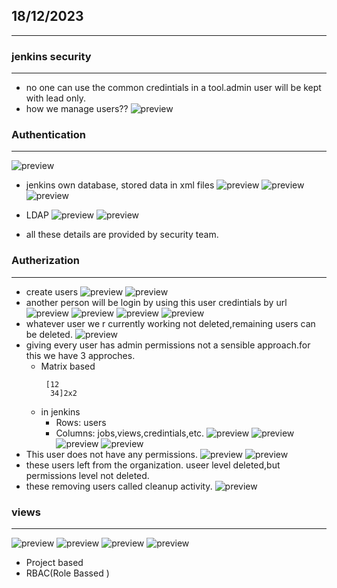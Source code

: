 ## 18/12/2023
--------------------
### jenkins security
--------------------------
* no one can use the common credintials in a tool.admin user will be kept with lead only.
* how we manage users??
![preview](./images/jenkins125.png)
### Authentication
------------------------
![preview](./images/jenkins126.png)
* jenkins own database, stored data in xml files
![preview](./images/jenkins127.png)
![preview](./images/jenkins128.png)
![preview](./images/jenkins129.png)

* LDAP
![preview](./images/jenkins130.png)
![preview](./images/jenkins131.png)
* all these details are provided by security team.
  
### Autherization
---------------------
* create users 
![preview](./images/jenkins132.png)
![preview](./images/jenkins133.png)
* another person will be login by using this user credintials by url
![preview](./images/jenkins136.png)
![preview](./images/jenkins134.png)
![preview](./images/jenkins135.png)
![preview](./images/jenkins137.png)
* whatever user we r currently working not deleted,remaining users can be deleted.
![preview](./images/jenkins138.png)
* giving every user has admin permissions not a sensible approach.for this we have 3 approches.
   * Matrix based
     ``````
      [12
       34]2x2
     ``````
    * in jenkins
       * Rows: users
       * Columns: jobs,views,credintials,etc.
![preview](./images/jenkins139.png)
![preview](./images/jenkins140.png)
![preview](./images/jenkins141.png)
![preview](./images/jenkins142.png)
* This user does not have any permissions.
![preview](./images/jenkins143.png)
![preview](./images/jenkins144.png)
* these users left from the organization. useer level deleted,but permissions level not deleted.
* these removing users called cleanup activity.
![preview](./images/jenkins145.png)
### views
------------
![preview](./images/jenkins146.png)
![preview](./images/jenkins147.png)
![preview](./images/jenkins148.png)
![preview](./images/jenkins149.png)


   * Project based
   * RBAC(Role Bassed )

  